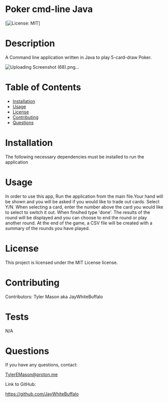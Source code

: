 
# Poker cmd-line Java
[![License: MIT](https://img.shields.io/badge/License-MIT-yellow.svg)]
# Description
A Command line application written in Java to play 5-card-draw Poker.

![Uploading Screenshot (68).png…]()
 
# Table of Contents
* [Installation](#installation)
* [Usage](#usage)
* [License](#license)
* [Contributing](#contributing)
* [Questions](#questions)
# Installation
The following necessary dependencies must be installed to run the application
# Usage
In order to use this app, Run the application from the main file.Your hand will be shown and you will be asked if you would like to trade out cards. Select Y/N. When selecting a card, enter the number  above the card you would like to select to switch it out. When finsihed type 'done'. The results of the round will be displayed and you can choose to end the round or play another round. At the end of the game, a CSV file will be created with a summary of the rounds you have played.
# License
This project is licensed under the MIT License license.
# Contributing
Contributors: Tyler Mason aka JayWhiteBuffalo
# Tests
N/A
# Questions
If you have any questions, contact:

 TylerEMason@proton.me

 Link to GitHub:

https://github.com/JayWhiteBuffalo
